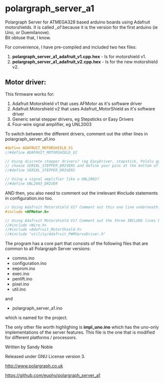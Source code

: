 polargraph_server_a1
====================

Polargraph Server for ATMEGA328 based arduino boards using Adafruit motorshields.
It is called *_a1* because it is the version for the first arduino (ie Uno, or Duemilanove).  
Bit obtuse that, I know.

For convenience, I have pre-compiled and included two hex files:

1. **polargraph_server_a1_adafruit_v1.cpp.hex** - Is for motorshield v1.
2. **polargraph_server_a1_adafruit_v2.cpp.hex** - Is for the new motorshield v2.

Motor driver:
-------------

This firmware works for:
1. Adafruit Motorshield v1 that uses AFMotor as it's software driver
2. Adafruit Motorshield v2 that uses Adafruit_MotorShield as it's software driver
3. Generic serial stepper drivers, eg Stepsticks or Easy Drivers
4. Four-wire signal amplifier, eg UNL2003

To switch between the different drivers, comment out the other lines in polargraph_server_a1.ino

``` C++
#define ADAFRUIT_MOTORSHIELD_V1
//#define ADAFRUIT_MOTORSHIELD_V2

// Using discrete stepper drivers? (eg EasyDriver, stepstick, Pololu gear),
// choose SERIAL_STEPPER_DRIVERS and define your pins at the bottom of 'configuration.ino'.
//#define SERIAL_STEPPER_DRIVERS 

// Using a signal amplifier like a UNL2003? 
//#define UNL2003_DRIVER
```

AND then, you also need to comment out the irrelevant #include statements in configuration.ino too.

``` C++
// Using Adafruit Motorshield V2? Comment out this one line underneath.
#include <AFMotor.h>

// Using Adafruit Motorshield V1? Comment out the three INCLUDE lines below.
//#include <Wire.h>
//#include <Adafruit_MotorShield.h>
//#include "utility/Adafruit_PWMServoDriver.h"
```


The program has a core part that consists of the following files that are common to all Polargraph Server versions:

- comms.ino
- configuration.ino
- eeprom.ino
- exec.ino
- penlift.ino
- pixel.ino
- util.ino

and 
- polargraph_server_a1.ino

which is named for the project.

The only other file worth highlighing is **impl_uno.ino** which has the uno-only implementations of the server
features.  This file is the one that is modified for different platforms / processors.

Written by Sandy Noble

Released under GNU License version 3.

http://www.polargraph.co.uk

https://github.com/euphy/polargraph_server_a1
